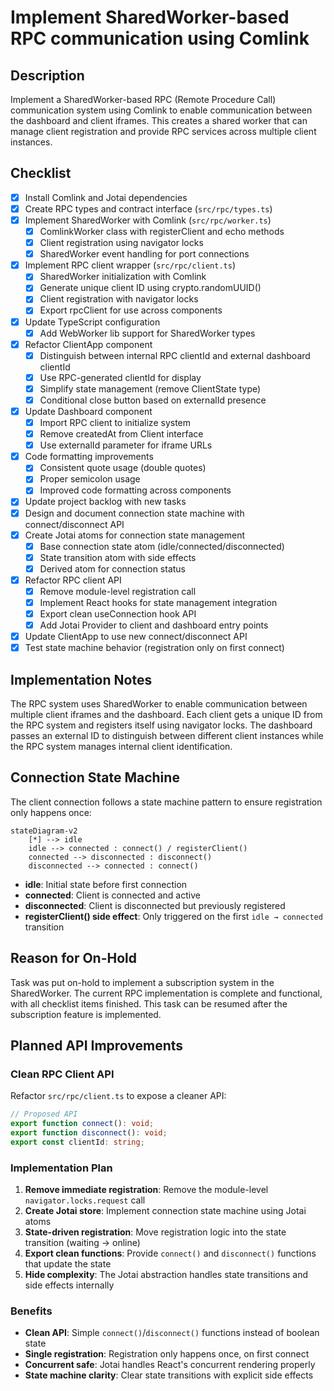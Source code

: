 # Implement SharedWorker-based RPC communication using Comlink

## Description

Implement a SharedWorker-based RPC (Remote Procedure Call) communication system using Comlink to enable communication between the dashboard and client iframes. This creates a shared worker that can manage client registration and provide RPC services across multiple client instances.

## Checklist

- [x] Install Comlink and Jotai dependencies
- [x] Create RPC types and contract interface (`src/rpc/types.ts`)
- [x] Implement SharedWorker with Comlink (`src/rpc/worker.ts`)
  - [x] ComlinkWorker class with registerClient and echo methods
  - [x] Client registration using navigator locks
  - [x] SharedWorker event handling for port connections
- [x] Implement RPC client wrapper (`src/rpc/client.ts`)
  - [x] SharedWorker initialization with Comlink
  - [x] Generate unique client ID using crypto.randomUUID()
  - [x] Client registration with navigator locks
  - [x] Export rpcClient for use across components
- [x] Update TypeScript configuration
  - [x] Add WebWorker lib support for SharedWorker types
- [x] Refactor ClientApp component
  - [x] Distinguish between internal RPC clientId and external dashboard clientId
  - [x] Use RPC-generated clientId for display
  - [x] Simplify state management (remove ClientState type)
  - [x] Conditional close button based on externalId presence
- [x] Update Dashboard component
  - [x] Import RPC client to initialize system
  - [x] Remove createdAt from Client interface
  - [x] Use externalId parameter for iframe URLs
- [x] Code formatting improvements
  - [x] Consistent quote usage (double quotes)
  - [x] Proper semicolon usage
  - [x] Improved code formatting across components
- [x] Update project backlog with new tasks
- [x] Design and document connection state machine with connect/disconnect API
- [x] Create Jotai atoms for connection state management
  - [x] Base connection state atom (idle/connected/disconnected)
  - [x] State transition atom with side effects
  - [x] Derived atom for connection status
- [x] Refactor RPC client API
  - [x] Remove module-level registration call
  - [x] Implement React hooks for state management integration
  - [x] Export clean useConnection hook API
  - [x] Add Jotai Provider to client and dashboard entry points
- [x] Update ClientApp to use new connect/disconnect API
- [x] Test state machine behavior (registration only on first connect)

## Implementation Notes

The RPC system uses SharedWorker to enable communication between multiple client iframes and the dashboard. Each client gets a unique ID from the RPC system and registers itself using navigator locks. The dashboard passes an external ID to distinguish between different client instances while the RPC system manages internal client identification.

## Connection State Machine

The client connection follows a state machine pattern to ensure registration only happens once:

```mermaid
stateDiagram-v2
    [*] --> idle
    idle --> connected : connect() / registerClient()
    connected --> disconnected : disconnect()
    disconnected --> connected : connect()
```

- **idle**: Initial state before first connection
- **connected**: Client is connected and active
- **disconnected**: Client is disconnected but previously registered
- **registerClient() side effect**: Only triggered on the first `idle → connected` transition

## Reason for On-Hold

Task was put on-hold to implement a subscription system in the SharedWorker. The current RPC implementation is complete and functional, with all checklist items finished. This task can be resumed after the subscription feature is implemented.

## Planned API Improvements

### Clean RPC Client API

Refactor `src/rpc/client.ts` to expose a cleaner API:

```typescript
// Proposed API
export function connect(): void;
export function disconnect(): void;
export const clientId: string;
```

### Implementation Plan

1. **Remove immediate registration**: Remove the module-level `navigator.locks.request` call
2. **Create Jotai store**: Implement connection state machine using Jotai atoms
3. **State-driven registration**: Move registration logic into the state transition (waiting → online)
4. **Export clean functions**: Provide `connect()` and `disconnect()` functions that update the state
5. **Hide complexity**: The Jotai abstraction handles state transitions and side effects internally

### Benefits

- **Clean API**: Simple `connect()`/`disconnect()` functions instead of boolean state
- **Single registration**: Registration only happens once, on first connect
- **Concurrent safe**: Jotai handles React's concurrent rendering properly
- **State machine clarity**: Clear state transitions with explicit side effects
